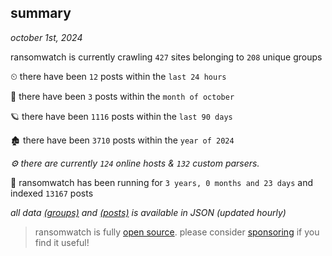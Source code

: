 
## summary
_october 1st, 2024_

ransomwatch is currently crawling `427` sites belonging to `208` unique groups

⏲ there have been `12` posts within the `last 24 hours`

🦈 there have been `3` posts within the `month of october`

🪐 there have been `1116` posts within the `last 90 days`

🏚 there have been `3710` posts within the `year of 2024`

_⚙️ there are currently `124` online hosts & `132` custom parsers._

🦕 ransomwatch has been running for `3 years, 0 months and 23 days` and indexed `13167` posts

_all data  [(groups)](http://ransomwhat.telemetry.ltd/groups) and [(posts)](http://ransomwhat.telemetry.ltd/posts) is available in JSON (updated hourly)_

> ransomwatch is fully [open source](https://github.com/joshhighet/ransomwatch#ransomwatch--). please consider [sponsoring](https://github.com/sponsors/joshhighet) if you find it useful!

